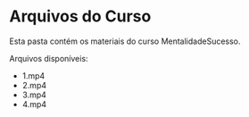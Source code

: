 # Arquivos do Curso

Esta pasta contém os materiais do curso MentalidadeSucesso.

Arquivos disponíveis:
- 1.mp4
- 2.mp4
- 3.mp4
- 4.mp4